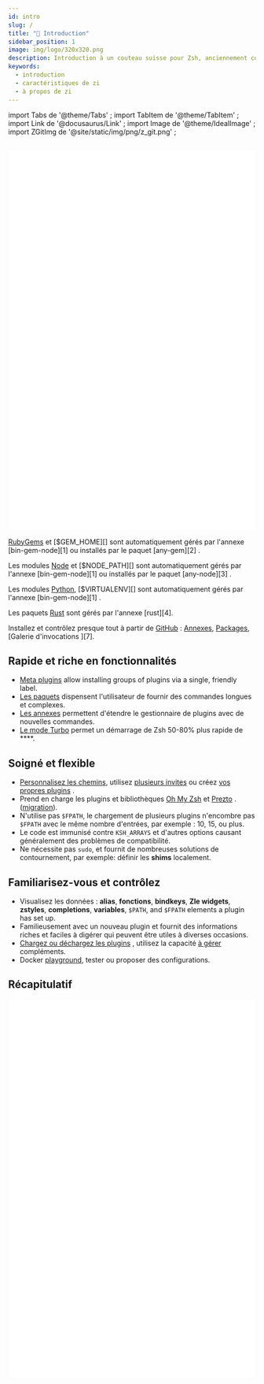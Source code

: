 ```yaml
---
id: intro
slug: /
title: "🎉 Introduction"
sidebar_position: 1
image: img/logo/320x320.png
description: Introduction à un couteau suisse pour Zsh, anciennement connu sous le nom de zplugin, zinit.
keywords:
  - introduction
  - caractéristiques de zi
  - à propos de zi
---
```


import Tabs de '@theme/Tabs' ; import TabItem de '@theme/TabItem' ; import Link de '@docusaurus/Link' ; import Image de '@theme/IdealImage' ; import ZGitImg de '@site/static/img/png/z_git.png' ;

<div className="ScreenView">
  <Image img={ZGitImg} />
</div>
<div className="ScreenView">
  <Link href="https://github.com/orgs/z-shell/">
    <img
      width="1024"
      height="768"
      alt="Statistiques de l'organisation Z-Shell"
      src="https://raw.githubusercontent.com/z-shell/.github/main/metrics/metrics.svg"
     />
  </Link>
</div>

<Tabs>
  <TabItem value="gems" label="RubyGems">

[RubyGems](https://rubygems.org) et [$GEM_HOME][] sont automatiquement gérés par l'annexe [bin-gem-node][1] ou installés par le paquet [any-gem][2] .

  </TabItem>
  <TabItem value="node" label="Node">

Les modules [Node](https://www.npmjs.com) et [$NODE_PATH][] sont automatiquement gérés par l'annexe [bin-gem-node][1] ou installés par le paquet [any-node][3] .

  </TabItem>
  <TabItem value="pip" label="Python">

Les modules [Python](https://python.org), [$VIRTUALENV][] sont automatiquement gérés par l'annexe [bin-gem-node][1] .

  </TabItem>
  <TabItem value="rust" label="Rust">

Les paquets [Rust](https://crates.io) sont gérés par l'annexe [rust][4].

  </TabItem>
  <TabItem value="github" label="GitHub" default>

Installez et contrôlez presque tout à partir de [GitHub](https://github.com) : [Annexes][5], [Packages][6], [Galerie d'invocations
][7].

</TabItem>
</Tabs>

## <i class="fa-solid fa-spinner fa-spin-pulse"></i> Rapide et riche en fonctionnalités

- [Meta plugins][16] allow installing groups of plugins via a single, friendly label.
- [Les paquets][6] dispensent l'utilisateur de fournir des commandes longues et complexes.
- [Les annexes][5] permettent d'étendre le gestionnaire de plugins avec de nouvelles commandes.
- [Le mode Turbo][8] permet un démarrage de Zsh 50-80% plus rapide de ****.

## <i className="fa-beat" class="fa-solid fa-heart fa-beat"></i> Soigné et flexible

- [Personnalisez les chemins][9], utilisez [plusieurs invites][10] ou créez [vos propres plugins][11] .
- Prend en charge les plugins et bibliothèques [Oh My Zsh][12] et [Prezto][12] . ([migration][13]).
- N'utilise pas `$FPATH`, le chargement de plusieurs plugins n'encombre pas `$FPATH` avec le même nombre d'entrées, par exemple : 10, 15, ou plus.
- Le code est immunisé contre `KSH_ARRAYS` et d'autres options causant généralement des problèmes de compatibilité.
- Ne nécessite pas `sudo`, et fournit de nombreuses solutions de contournement, par exemple: définir les **shims** localement.

## <i className="fa-beat-fade" class="fa-solid fa-circle-info fa-beat-fade"></i> Familiarisez-vous et contrôlez

- Visualisez les données : **alias**, **fonctions**, **bindkeys**, **Zle widgets**, **zstyles**, **completions**, **variables**, `$PATH`, and `$FPATH` elements a plugin has set up.
- Familieusement avec un nouveau plugin et fournit des informations riches et faciles à digérer qui peuvent être utiles à diverses occasions.
- [Chargez ou déchargez les plugins][14] , utilisez la capacité [à gérer][15] compléments.
- Docker [playground][], tester ou proposer des configurations.

## <i class="fa-solid fa-list-check"></i> Récapitulatif

<div className="ScreenView">
  <Link href="https://github.com/orgs/z-shell/projects/">
    <img
      width="1024"
      height="768"
      alt="Suivi de l'organisation Z-Shell"
      src="https://raw.githubusercontent.com/z-shell/.github/main/metrics/plugin/followup/followup.svg"
    />
  </Link>
</div>

<!-- end-of-file -->

[5]: /ecosystem/annexes
[6]: /ecosystem/packages
[8]: /docs/getting_started/overview#turbo-mode-zsh--53
[13]: /docs/getting_started/migration
[9]: /docs/guides/customization#-customizing-paths
[10]: /docs/guides/customization#-multiple-prompts
[16]: /search?q=meta+plugins
[11]: /docs/guides/customization#-non-github-local-plugins
[12]: /docs/getting_started/overview#oh-my-zsh-prezto
[12]: /docs/getting_started/overview#oh-my-zsh-prezto
[14]: /docs/guides/commands#loading-and-unloading
[15]: /docs/guides/commands#completions-management
[playground]: https://github.com/z-shell/playground
